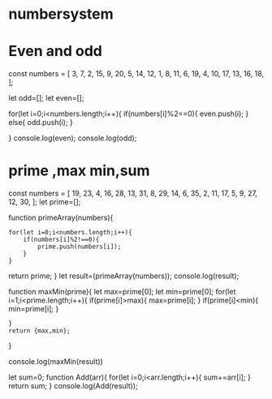 # numbersystem
# Even and odd 
const numbers = [
    3, 7, 2, 15, 9, 20, 5, 14, 12, 1, 8, 11, 6, 19, 4, 10, 17, 13, 16, 18,
  ];

  let odd=[];
  let even=[];

  for(let i=0;i<numbers.length;i++){
    if(numbers[i]%2==0){
        even.push(i);
    }
    else{
           odd.push(i);
    }
    
  }
  console.log(even);
  console.log(odd);

  # prime ,max min,sum
  
const numbers = [
    19, 23, 4, 16, 28, 13, 31, 8, 29, 14, 6, 35, 2, 11, 17, 5, 9, 27, 12, 30,
  ];
  let prime=[];
  
  function primeArray(numbers){
    
    for(let i=0;i<numbers.length;i++){
        if(numbers[i]%2!==0){
            prime.push(numbers[i]);
        }
    }
return prime;
  }
    let result=(primeArray(numbers));
  console.log(result);


function maxMin(prime){
    let max=prime[0];
    let min=prime[0];
    for(let i=1;i<prime.length;i++){
    if(prime[i]>max){
        max=prime[i];
    }
    if(prime[i]<min){
        min=prime[i];
    }
   
    }
    return {max,min};
}

console.log(maxMin(result))

let sum=0;
function Add(arr){
    for(let i=0;i<arr.length;i++){
        sum+=arr[i];
    }
    return sum;
}
console.log(Add(result));

